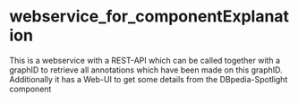# webservice_for_componentExplanation

This is a webservice with a REST-API which can be called together with a graphID to retrieve all annotations which have been made on this graphID. Additionally it has a Web-UI to get some details from the DBpedia-Spotlight component
